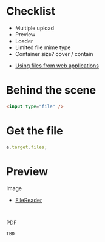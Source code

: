# Checklist

- Multiple upload
- Preview
- Loader
- Limited file mime type
- Container size? cover / contain

* [Using files from web applications](https://developer.mozilla.org/en-US/docs/Web/API/File/Using_files_from_web_applications)

# Behind the scene

```html
<input type="file" />
```

# Get the file

```js
e.target.files;
```

# Preview

Image

- [FileReader](https://developer.mozilla.org/en-US/docs/Web/API/FileReader)

```


```

PDF

```
TBD
```
